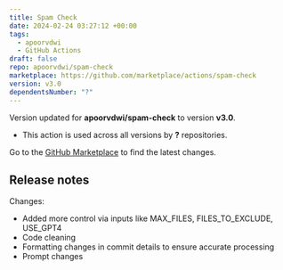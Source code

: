 ```yaml
---
title: Spam Check
date: 2024-02-24 03:27:12 +00:00
tags:
  - apoorvdwi
  - GitHub Actions
draft: false
repo: apoorvdwi/spam-check
marketplace: https://github.com/marketplace/actions/spam-check
version: v3.0
dependentsNumber: "?"
---
```



Version updated for **apoorvdwi/spam-check** to version **v3.0**.
- This action is used across all versions by **?** repositories.

Go to the [GitHub Marketplace](https://github.com/marketplace/actions/spam-check) to find the latest changes.

## Release notes

Changes:
- Added more control via inputs like MAX_FILES, FILES_TO_EXCLUDE, USE_GPT4
- Code cleaning
- Formatting changes in commit details to ensure accurate processing
- Prompt changes
